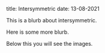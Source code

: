 title: Intersymmetric
date: 13-08-2021

This is a blurb about intersymmetric.

Here is some more blurb.

Below this you will see the images.
